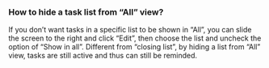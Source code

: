 ### How to hide a task list from “All” view?
If you don’t want tasks in a specific list to be shown in “All”, you can slide the screen to the right and click “Edit”, then choose the list and uncheck the option of “Show in all”. Different from “closing list”, by hiding a list from “All” view, tasks are still active and thus can still be reminded.
